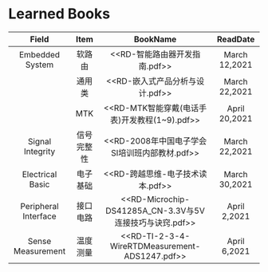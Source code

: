 # Learned Books
| Field | Item | BookName | ReadDate |
| :---: | :---: | :---: | :---: |
| Embedded System | 软路由 | <<RD-智能路由器开发指南.pdf>> | March 12,2021 |
|                 | 通用类 | <<RD-嵌入式产品分析与设计.pdf>> | March 22,2021 |
|                 |  MTK  | <<RD-MTK智能穿戴(电话手表)开发教程(1~9).pdf>> | April 20,2021 |
| Signal Integrity | 信号完整性 | <<RD-2008年中国电子学会SI培训班内部教材.pdf>> | March 22,2021 |
| Electrical Basic | 电子基础 | <<RD-跨越思维-电子技术读本.pdf>> | March 30,2021 |
| Peripheral Interface | 接口电路 | <<RD-Microchip-DS41285A_CN-3.3V与5V连接技巧与诀窍.pdf>> | April 2,2021 |
| Sense Measurement | 温度测量 | <<RD-TI-2-3-4-WireRTDMeasurement-ADS1247.pdf>> | April 6,2021 |



